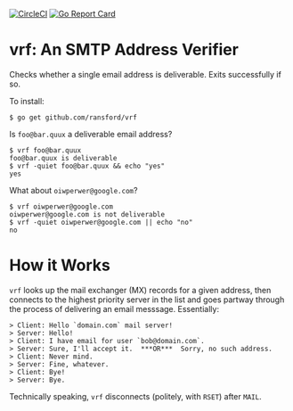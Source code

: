 [![CircleCI](https://circleci.com/gh/ransford/vrf.svg?style=svg)](https://circleci.com/gh/ransford/vrf) [![Go Report Card](https://goreportcard.com/badge/github.com/ransford/vrf)](https://goreportcard.com/report/github.com/ransford/vrf)

# vrf: An SMTP Address Verifier

Checks whether a single email address is deliverable.  Exits successfully if so.

To install:

    $ go get github.com/ransford/vrf

Is `foo@bar.quux` a deliverable email address?

    $ vrf foo@bar.quux
    foo@bar.quux is deliverable
    $ vrf -quiet foo@bar.quux && echo "yes"
    yes

What about `oiwperwer@google.com`?

    $ vrf oiwperwer@google.com
    oiwperwer@google.com is not deliverable
    $ vrf -quiet oiwperwer@google.com || echo "no"
    no

# How it Works

`vrf` looks up the mail exchanger (MX) records for a given address, then
connects to the highest priority server in the list and goes partway through
the process of delivering an email messsage.  Essentially:

    > Client: Hello `domain.com` mail server!
    > Server: Hello!
    > Client: I have email for user `bob@domain.com`.
    > Server: Sure, I'll accept it.  ***OR***  Sorry, no such address.
    > Client: Never mind.
    > Server: Fine, whatever.
    > Client: Bye!
    > Server: Bye.

Technically speaking, `vrf` disconnects (politely, with `RSET`) after `MAIL`.
